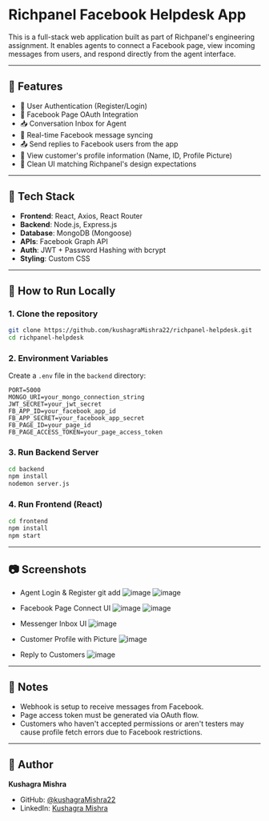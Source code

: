 # Richpanel Facebook Helpdesk App

This is a full-stack web application built as part of Richpanel's engineering assignment. It enables agents to connect a Facebook page, view incoming messages from users, and respond directly from the agent interface.

---

## 📌 Features

- 🔐 User Authentication (Register/Login)
- 🔗 Facebook Page OAuth Integration
- 📥 Conversation Inbox for Agent
- 💬 Real-time Facebook message syncing
- 📤 Send replies to Facebook users from the app
- 👤 View customer's profile information (Name, ID, Profile Picture)
- 🎨 Clean UI matching Richpanel's design expectations

---

## 🔧 Tech Stack

- **Frontend**: React, Axios, React Router
- **Backend**: Node.js, Express.js
- **Database**: MongoDB (Mongoose)
- **APIs**: Facebook Graph API
- **Auth**: JWT + Password Hashing with bcrypt
- **Styling**: Custom CSS

---

## 🚀 How to Run Locally

### 1. Clone the repository

```bash
git clone https://github.com/kushagraMishra22/richpanel-helpdesk.git
cd richpanel-helpdesk
```

### 2. Environment Variables

Create a `.env` file in the `backend` directory:

```
PORT=5000
MONGO_URI=your_mongo_connection_string
JWT_SECRET=your_jwt_secret
FB_APP_ID=your_facebook_app_id
FB_APP_SECRET=your_facebook_app_secret
FB_PAGE_ID=your_page_id
FB_PAGE_ACCESS_TOKEN=your_page_access_token
```

### 3. Run Backend Server

```bash
cd backend
npm install
nodemon server.js
```

### 4. Run Frontend (React)

```bash
cd frontend
npm install
npm start
```

---

## 📷 Screenshots

- Agent Login & Register git add ![image](https://github.com/user-attachments/assets/c2b693cc-6b02-4441-a63a-c55ee61e1ca5) ![image](https://github.com/user-attachments/assets/df996993-974a-49ff-845b-c036f0dc30df)


- Facebook Page Connect UI ![image](https://github.com/user-attachments/assets/09fc9890-86ea-4fb0-af53-7914f75ab537) ![image](https://github.com/user-attachments/assets/e2f5e589-ca17-4ea3-b85e-4bafe32bffbf)


- Messenger Inbox UI ![image](https://github.com/user-attachments/assets/b94936d0-6632-46d6-9411-b449a4f8469d)

- Customer Profile with Picture ![image](https://github.com/user-attachments/assets/e02f13e8-bae9-49f0-bd85-98b65e8c7e46)

- Reply to Customers ![image](https://github.com/user-attachments/assets/74dd1a95-5831-456d-a709-9cb47b3f2c8e)


---

## 📌 Notes

- Webhook is setup to receive messages from Facebook.
- Page access token must be generated via OAuth flow.
- Customers who haven't accepted permissions or aren't testers may cause profile fetch errors due to Facebook restrictions.

---

## 👤 Author

**Kushagra Mishra**

- GitHub: [@kushagraMishra22](https://github.com/kushagraMishra22)
- LinkedIn: [Kushagra Mishra](https://www.linkedin.com/in/kushagramishra22)
